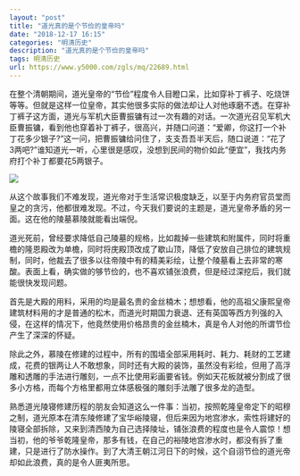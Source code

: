 ```yaml
---
layout: "post"
title: "道光真的是个节俭的皇帝吗"
date: "2018-12-17 16:15"
categories: "明清历史"
description: "道光真的是个节俭的皇帝吗"
tags: 明清历史
url: https://www.y5000.com/zgls/mq/22689.html
---
```






在整个清朝期间，道光皇帝的“节俭”程度令人目瞪口呆，比如穿补丁裤子、吃烧饼等等。但就是这样一位皇帝，其实他很多实际的做法却让人对他琢磨不透。在穿补丁裤子这方面，道光与军机大臣曹振镛有过一次有趣的对话。一次道光召见军机大臣曹振镛，看到他也穿着补丁裤子，很高兴，并随口问道：“爱卿，你这打一个补丁花多少银子?”这一问，把曹振镛给问住了，支支吾吾半天后，随口说道：“花了3两吧?”谁知道光一听，心里很是感叹，没想到民间的物价如此“便宜”，我找内务府打个补丁都要花5两银子。

![](https://img.y5000.com/uploads/allimg/170622/0926422430-0.jpg)

从这个故事我们不难发现，道光帝对于生活常识极度缺乏，以至于内务府官员堂而皇之的贪污，他都很难发现。不过，今天我们要说的主题是，道光皇帝矛盾的另一面。这在他的陵墓慕陵就能看出端倪。

道光死前，曾经要求降低自己陵墓的规格，比如裁掉一些建筑和附属件，同时将重檐的隆恩殿改为单檐，同时将庑殿顶改成了歇山顶，降低了安放自己排位的建筑规制，同时，他裁去了很多以往帝陵中有的精美彩绘，让整个陵墓看上去非常的寒酸。表面上看，确实做的够节俭的，也不喜欢铺张浪费，但是经过深挖后，我们就能很快发现问题。

首先是大殿的用料，采用的均是最名贵的金丝楠木；想想看，他的高祖父康熙皇帝建筑材料用的才是普通的松木，而道光时期国力衰退、还有英国等西方列强的入侵，在这样的情况下，他竟然使用价格昂贵的金丝楠木，真是令人对他的所谓节俭产生了深深的怀疑。

除此之外，慕陵在修建的过程中，所有的围墙全部采用耗时、耗力、耗财的工艺建成，花费的银两让人不敢想象，同时还有大殿的装饰，虽然没有彩绘，但用了高浮雕和透雕的手法进行雕刻，一点不比使用彩画要省钱。例如天花板就被分割成了很多小方格，而每个方格里都用立体感极强的雕刻手法雕了很多龙的造型。

熟悉道光陵寝修建历程的朋友会知道这么一件事：当初，按照乾隆皇帝定下的昭穆之制，道光原本在清东陵修建了宝华峪陵寝，但后来因为地宫渗水，索性将建好的陵寝全部拆除，又来到清西陵为自己选择陵址，铺张浪费的程度也是令人震惊！想当初，他的爷爷乾隆皇帝，那多有钱，在自己的裕陵地宫渗水时，都没有拆了重建，只是进行了防水操作。到了大清王朝江河日下的时候，这个自诩节俭的道光帝却如此浪费，真的是令人匪夷所思。
